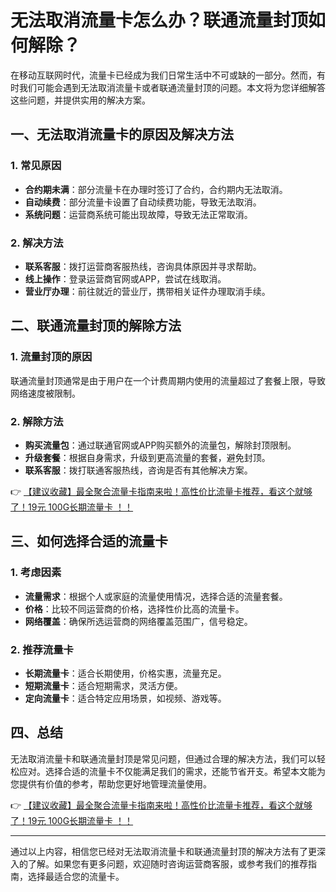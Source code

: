 # 无法取消流量卡怎么办？联通流量封顶如何解除？

在移动互联网时代，流量卡已经成为我们日常生活中不可或缺的一部分。然而，有时我们可能会遇到无法取消流量卡或者联通流量封顶的问题。本文将为您详细解答这些问题，并提供实用的解决方案。

## 一、无法取消流量卡的原因及解决方法

### 1. 常见原因
- **合约期未满**：部分流量卡在办理时签订了合约，合约期内无法取消。
- **自动续费**：部分流量卡设置了自动续费功能，导致无法取消。
- **系统问题**：运营商系统可能出现故障，导致无法正常取消。

### 2. 解决方法
- **联系客服**：拨打运营商客服热线，咨询具体原因并寻求帮助。
- **线上操作**：登录运营商官网或APP，尝试在线取消。
- **营业厅办理**：前往就近的营业厅，携带相关证件办理取消手续。

## 二、联通流量封顶的解除方法

### 1. 流量封顶的原因
联通流量封顶通常是由于用户在一个计费周期内使用的流量超过了套餐上限，导致网络速度被限制。

### 2. 解除方法
- **购买流量包**：通过联通官网或APP购买额外的流量包，解除封顶限制。
- **升级套餐**：根据自身需求，升级到更高流量的套餐，避免封顶。
- **联系客服**：拨打联通客服热线，咨询是否有其他解决方案。

👉 [【建议收藏】最全聚合流量卡指南来啦！高性价比流量卡推荐，看这个就够了！19元 100G长期流量卡 ！！](https://bit.ly/Liuliangka)

## 三、如何选择合适的流量卡

### 1. 考虑因素
- **流量需求**：根据个人或家庭的流量使用情况，选择合适的流量套餐。
- **价格**：比较不同运营商的价格，选择性价比高的流量卡。
- **网络覆盖**：确保所选运营商的网络覆盖范围广，信号稳定。

### 2. 推荐流量卡
- **长期流量卡**：适合长期使用，价格实惠，流量充足。
- **短期流量卡**：适合短期需求，灵活方便。
- **定向流量卡**：适合特定应用场景，如视频、游戏等。

## 四、总结

无法取消流量卡和联通流量封顶是常见问题，但通过合理的解决方法，我们可以轻松应对。选择合适的流量卡不仅能满足我们的需求，还能节省开支。希望本文能为您提供有价值的参考，帮助您更好地管理流量使用。

👉 [【建议收藏】最全聚合流量卡指南来啦！高性价比流量卡推荐，看这个就够了！19元 100G长期流量卡 ！！](https://bit.ly/Liuliangka)

---

通过以上内容，相信您已经对无法取消流量卡和联通流量封顶的解决方法有了更深入的了解。如果您有更多问题，欢迎随时咨询运营商客服，或参考我们的推荐指南，选择最适合您的流量卡。